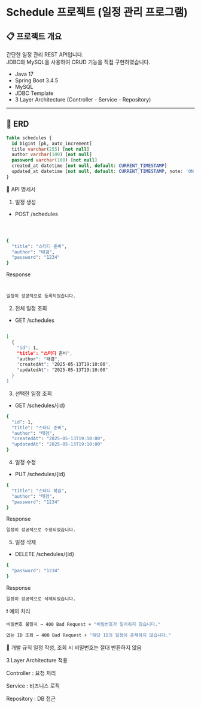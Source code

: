 # Schedule 프로젝트 (일정 관리 프로그램)

## 📋 프로젝트 개요
간단한 일정 관리 REST API입니다.  
JDBC와 MySQL을 사용하여 CRUD 기능을 직접 구현하였습니다.

- Java 17
- Spring Boot 3.4.5
- MySQL
- JDBC Template
- 3 Layer Architecture (Controller - Service - Repository)

---

## 📑 ERD

```sql
Table schedules {
  id bigint [pk, auto_increment]
  title varchar(255) [not null]
  author varchar(100) [not null]
  password varchar(100) [not null]
  created_at datetime [not null, default: CURRENT_TIMESTAMP]
  updated_at datetime [not null, default: CURRENT_TIMESTAMP, note: 'ON UPDATE CURRENT_TIMESTAMP']
}
```

📮 API 명세서
1. 일정 생성
- POST /schedules
```bash



{
  "title": "스터디 준비",
  "author": "태겸",
  "password": "1234"
}
```
Response
```bash


일정이 성공적으로 등록되었습니다.
```

2. 전체 일정 조회
- GET /schedules
```bash

[
  {
    "id": 1,
    "title": "스터디 준비",
    "author": "태겸",
    "createdAt": "2025-05-13T19:10:00",
    "updatedAt": "2025-05-13T19:10:00"
  }
]
```
3. 선택한 일정 조회
- GET /schedules/{id}
```bash
{
  "id": 1,
  "title": "스터디 준비",
  "author": "태겸",
  "createdAt": "2025-05-13T19:10:00",
  "updatedAt": "2025-05-13T19:10:00"
}
```

4. 일정 수정
- PUT /schedules/{id}
```bash
{
  "title": "스터디 복습",
  "author": "태겸",
  "password": "1234"
}
```
Response
```bash
일정이 성공적으로 수정되었습니다.
```

5. 일정 삭제
- DELETE /schedules/{id}
```bash
{
  "password": "1234"
}
```
Response
```bash
일정이 성공적으로 삭제되었습니다.
```

❗ 예외 처리
```bash
비밀번호 불일치 → 400 Bad Request + "비밀번호가 일치하지 않습니다."

없는 ID 조회 → 400 Bad Request + "해당 ID의 일정이 존재하지 않습니다."
```

📝 개발 규칙
일정 작성, 조회 시 비밀번호는 절대 반환하지 않음

3 Layer Architecture 적용

Controller : 요청 처리

Service : 비즈니스 로직

Repository : DB 접근

